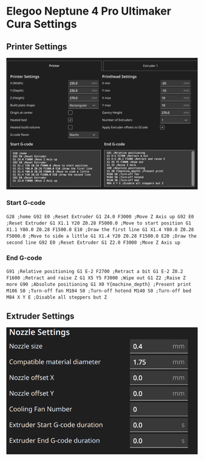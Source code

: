 # Elegoo Neptune 4 Pro Ultimaker Cura Settings
## Printer Settings
![printer settings](printersettings.png)
### Start G-code
`G28 ;home
G92 E0 ;Reset Extruder
G1 Z4.0 F3000 ;Move Z Axis up
G92 E0 ;Reset Extruder
G1 X1.1 Y20 Z0.28 F5000.0 ;Move to start position
G1 X1.1 Y80.0 Z0.28 F1500.0 E10 ;Draw the first line
G1 X1.4 Y80.0 Z0.28 F5000.0 ;Move to side a little
G1 X1.4 Y20 Z0.28 F1500.0 E20 ;Draw the second line
G92 E0 ;Reset Extruder
G1 Z2.0 F3000 ;Move Z Axis up`

### End G-code
`G91 ;Relative positioning
G1 E-2 F2700 ;Retract a bit
G1 E-2 Z0.2 F1600 ;Retract and raise Z
G1 X5 Y5 F3000 ;Wipe out
G1 Z2 ;Raise Z more
G90 ;Absolute positioning
G1 X0 Y{machine_depth} ;Present print
M106 S0 ;Turn-off fan
M104 S0 ;Turn-off hotend
M140 S0 ;Turn-off bed
M84 X Y E ;Disable all steppers but Z`

## Extruder Settings
![extruder settings](extrudersettings.png)